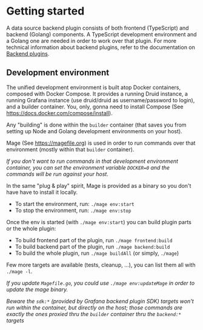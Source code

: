 # Getting started

A data source backend plugin consists of both frontend (TypeScript) and backend (Golang) components. A TypeScript development environment and a Golang one are needed in order to work over that plugin.
For more technical information about backend plugins, refer to the documentation on [Backend plugins](https://grafana.com/docs/grafana/latest/developers/plugins/backend/).

## Development environment

The unified development environment is built atop Docker containers, composed with Docker Compose. It provides a running Druid instance, a running Grafana instance (use druid/druid as username/password to login), and a builder container.
You, only, gonna need to install Compose (See https://docs.docker.com/compose/install).

Any "building" is done within the `builder` container (that saves you from setting up Node and Golang development environments on your host).

Mage (See https://magefile.org) is used in order to run commands over that environment (mostly within that `builder` container).

_If you don't want to run commands in that development environment container, you can set the environment variable `DOCKER=0` and the commands will be run against your host._

In the same "plug & play" spirit, Mage is provided as a binary so you don't have have to install it locally.

- To start the environment, run: `./mage env:start`
- To stop the environment, run: `./mage env:stop`

Once the env is started (with `./mage env:start`) you can build plugin parts or the whole plugin:

- To build frontend part of the plugin, run `./mage frontend:build`
- To build backend part of the plugin, run `./mage backend:build`
- To build the whole plugin, run `./mage buildAll` (or simply, `./mage`)

Few more targets are available (tests, cleanup, ...), you can list them all with `./mage -l`.

_If you update `Magefile.go`, you could use `./mage env:updateMage` in order to update the mage binary._

_Beware the `sdk:*` (provided by Grafana backend plugin SDK) targets won't run within the container, but directly on the host; those commands are exactly the ones proxied thru the `builder` container thru the `backend:*` targets_

